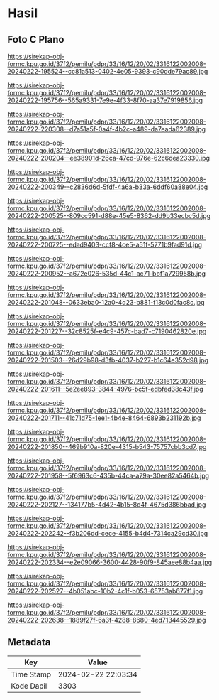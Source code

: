 # Hasil

## Foto C Plano

https://sirekap-obj-formc.kpu.go.id/37f2/pemilu/pdpr/33/16/12/20/02/3316122002008-20240222-195524--cc81a513-0402-4e05-9393-c90dde79ac89.jpg

https://sirekap-obj-formc.kpu.go.id/37f2/pemilu/pdpr/33/16/12/20/02/3316122002008-20240222-195756--565a9331-7e9e-4f33-8f70-aa37e7919856.jpg

https://sirekap-obj-formc.kpu.go.id/37f2/pemilu/pdpr/33/16/12/20/02/3316122002008-20240222-220308--d7a51a5f-0a4f-4b2c-a489-da7eada62389.jpg

https://sirekap-obj-formc.kpu.go.id/37f2/pemilu/pdpr/33/16/12/20/02/3316122002008-20240222-200204--ee38901d-26ca-47cd-976e-62c6dea23330.jpg

https://sirekap-obj-formc.kpu.go.id/37f2/pemilu/pdpr/33/16/12/20/02/3316122002008-20240222-200349--c2836d6d-5fdf-4a6a-b33a-6ddf60a88e04.jpg

https://sirekap-obj-formc.kpu.go.id/37f2/pemilu/pdpr/33/16/12/20/02/3316122002008-20240222-200525--809cc591-d88e-45e5-8362-dd9b33ecbc5d.jpg

https://sirekap-obj-formc.kpu.go.id/37f2/pemilu/pdpr/33/16/12/20/02/3316122002008-20240222-200725--edad9403-ccf8-4ce5-a51f-5771b9fad91d.jpg

https://sirekap-obj-formc.kpu.go.id/37f2/pemilu/pdpr/33/16/12/20/02/3316122002008-20240222-200952--a672e026-535d-44c1-ac71-bbf1a729958b.jpg

https://sirekap-obj-formc.kpu.go.id/37f2/pemilu/pdpr/33/16/12/20/02/3316122002008-20240222-201048--0633eba0-12a0-4d23-b881-f13c0d0fac8c.jpg

https://sirekap-obj-formc.kpu.go.id/37f2/pemilu/pdpr/33/16/12/20/02/3316122002008-20240222-201227--32c8525f-e4c9-457c-bad7-c7190462820e.jpg

https://sirekap-obj-formc.kpu.go.id/37f2/pemilu/pdpr/33/16/12/20/02/3316122002008-20240222-201503--26d29b98-d3fb-4037-b227-b1c64e352d98.jpg

https://sirekap-obj-formc.kpu.go.id/37f2/pemilu/pdpr/33/16/12/20/02/3316122002008-20240222-201611--5e2ee893-3844-4976-bc5f-edbfed38c43f.jpg

https://sirekap-obj-formc.kpu.go.id/37f2/pemilu/pdpr/33/16/12/20/02/3316122002008-20240222-201711--41c71d75-1ee1-4b4e-8464-6893b231192b.jpg

https://sirekap-obj-formc.kpu.go.id/37f2/pemilu/pdpr/33/16/12/20/02/3316122002008-20240222-201850--469b910a-820e-4315-b543-75757cbb3cd7.jpg

https://sirekap-obj-formc.kpu.go.id/37f2/pemilu/pdpr/33/16/12/20/02/3316122002008-20240222-201958--5f6963c6-435b-44ca-a79a-30ee82a5464b.jpg

https://sirekap-obj-formc.kpu.go.id/37f2/pemilu/pdpr/33/16/12/20/02/3316122002008-20240222-202127--134177b5-4d42-4b15-8d4f-4675d386bbad.jpg

https://sirekap-obj-formc.kpu.go.id/37f2/pemilu/pdpr/33/16/12/20/02/3316122002008-20240222-202242--f3b206dd-cece-4155-b4d4-7314ca29cd30.jpg

https://sirekap-obj-formc.kpu.go.id/37f2/pemilu/pdpr/33/16/12/20/02/3316122002008-20240222-202334--e2e09066-3600-4428-90f9-845aee88b4aa.jpg

https://sirekap-obj-formc.kpu.go.id/37f2/pemilu/pdpr/33/16/12/20/02/3316122002008-20240222-202527--4b051abc-10b2-4c1f-b053-65753ab677f1.jpg

https://sirekap-obj-formc.kpu.go.id/37f2/pemilu/pdpr/33/16/12/20/02/3316122002008-20240222-202638--1889f27f-6a3f-4288-8680-4ed713445529.jpg


## Metadata

| Key        | Value               |
| ---------- | ------------------- |
| Time Stamp | 2024-02-22 22:03:34 |
| Kode Dapil | 3303                |




